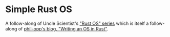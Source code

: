 # Simple Rust OS

A follow-along of Uncle Scientist's ["Rust OS" series](https://www.youtube.com/playlist?list=PLib6-zlkjfXkdCjQgrZhmfJOWBk_C2FTY) which is itself a follow-along of [phil-opp's blog, "Writing an OS in Rust"](https://os.phil-opp.com/).

